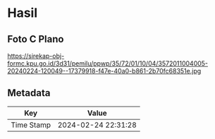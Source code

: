 # Hasil

## Foto C Plano

https://sirekap-obj-formc.kpu.go.id/3d31/pemilu/ppwp/35/72/01/10/04/3572011004005-20240224-120049--17379918-f47e-40a0-b861-2b70fc68351e.jpg


## Metadata

| Key        | Value               |
| ---------- | ------------------- |
| Time Stamp | 2024-02-24 22:31:28 |



